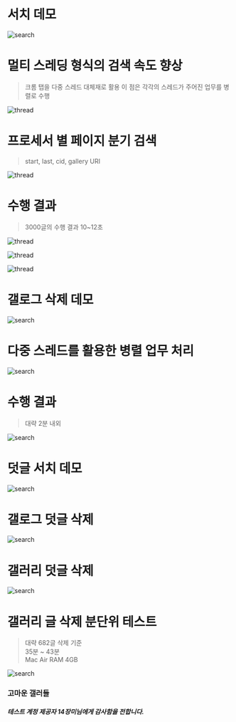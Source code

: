 # 서치 데모

![search](assets/search.gif)

# 멀티 스레딩 형식의 검색 속도 향상
> 크롬 탭을 다중 스레드 대체재로 활용 이 점은 각각의 스레드가 주어진 업무를 병렬로 수행

![thread](assets/search_thread.png)

# 프로세서 별 페이지 분기 검색
> start, last, cid, gallery URI

![thread](assets/search_task.png)

# 수행 결과
> 3000글의 수행 결과 10~12초

![thread](assets/search_result_1.png)

![thread](assets/search_result_2.png)

![thread](assets/search_result_3.png)

# 갤로그 삭제 데모

![search](assets/gallog.gif)

# 다중 스레드를 활용한 병렬 업무 처리

![search](assets/gallog__thread.png)

# 수행 결과
> 대략 2분 내외

![search](assets/gallog_result.png)

# 덧글 서치 데모

![search](assets/search_reply.gif)

# 갤로그 덧글 삭제

![search](assets/gallog_reply.gif)

# 갤러리 덧글 삭제

![search](assets/gall_reply.gif)

# 갤러리 글 삭제 분단위 테스트
> 대략 682글 삭제 기준 <br />
> 35분 ~ 43분 <br />
> Mac Air RAM 4GB

![search](assets/gall_board_result.png)

### 고마운 갤러들
##### 테스트 계정 제공자 14장미님에게 감사함을 전합니다.